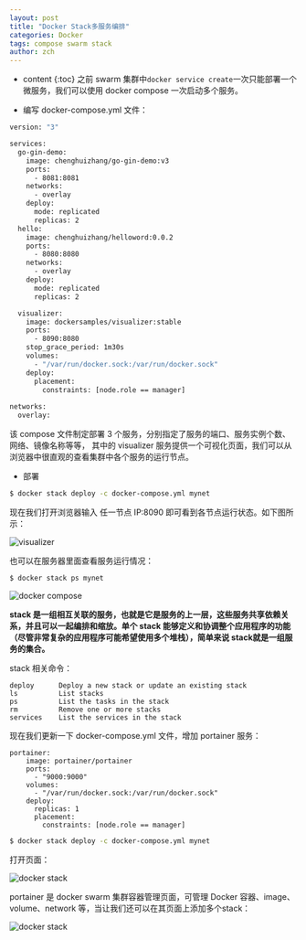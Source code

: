 ```yaml
---
layout: post
title: "Docker Stack多服务编排"
categories: Docker
tags: compose swarm stack
author: zch
---
```


* content
{:toc}
之前 swarm 集群中`docker service create`一次只能部署一个微服务，我们可以使用 docker compose 一次启动多个服务。











- 编写 docker-compose.yml 文件：

```bash
version: "3"

services:
  go-gin-demo:
    image: chenghuizhang/go-gin-demo:v3
    ports:
      - 8081:8081
    networks:
      - overlay
    deploy:
      mode: replicated
      replicas: 2
  hello:
    image: chenghuizhang/helloword:0.0.2
    ports:
      - 8080:8080
    networks:
      - overlay
    deploy:
      mode: replicated
      replicas: 2

  visualizer:
    image: dockersamples/visualizer:stable
    ports:
      - 8090:8080
    stop_grace_period: 1m30s
    volumes:
      - "/var/run/docker.sock:/var/run/docker.sock"
    deploy:
      placement:
        constraints: [node.role == manager]
             
networks:
  overlay:
```

该 compose 文件制定部署 3 个服务，分别指定了服务的端口、服务实例个数、网络、镜像名称等等， 其中的  visualizer 服务提供一个可视化页面，我们可以从浏览器中很直观的查看集群中各个服务的运行节点。



- 部署

```bash
$ docker stack deploy -c docker-compose.yml mynet
```

现在我们打开浏览器输入 任一节点 IP:8090 即可看到各节点运行状态。如下图所示：

![visualizer](https://raw.githubusercontent.com/objcoding/objcoding.github.io/master/images/docker_compose.png)

也可以在服务器里面查看服务运行情况：

```bash
$ docker stack ps mynet
```

![docker compose](https://raw.githubusercontent.com/objcoding/objcoding.github.io/master/images/docker_compose2.png)

**stack 是一组相互关联的服务，也就是它是服务的上一层，这些服务共享依赖关系，并且可以一起编排和缩放。单个 stack 能够定义和协调整个应用程序的功能（尽管非常复杂的应用程序可能希望使用多个堆栈），简单来说 stack就是一组服务的集合。**

stack 相关命令：

```
deploy      Deploy a new stack or update an existing stack
ls          List stacks
ps          List the tasks in the stack
rm          Remove one or more stacks
services    List the services in the stack
```

现在我们更新一下 docker-compose.yml 文件，增加 portainer 服务：

```
portainer:
    image: portainer/portainer
    ports:
      - "9000:9000"
    volumes:
      - "/var/run/docker.sock:/var/run/docker.sock"
    deploy:
      replicas: 1
      placement:
        constraints: [node.role == manager]
```

```bash
$ docker stack deploy -c docker-compose.yml mynet
```

打开页面：

![docker stack](https://raw.githubusercontent.com/objcoding/objcoding.github.io/master/images/docker_stack.png)

portainer 是 docker swarm 集群容器管理页面，可管理 Docker 容器、image、volume、network 等，当让我们还可以在其页面上添加多个stack：

![docker stack](https://raw.githubusercontent.com/objcoding/objcoding.github.io/master/images/docker_stack2.png)